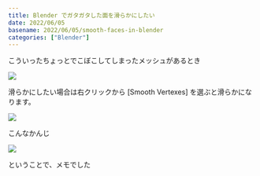 ```yaml
---
title: Blender でガタガタした面を滑らかにしたい
date: 2022/06/05
basename: 2022/06/05/smooth-faces-in-blender
categories: ["Blender"]
---
```


こういったちょっとでこぼこしてしまったメッシュがあるとき

![](https://assets.natsuneko.blog/images/20220605/202206051238.png?width=450)

滑らかにしたい場合は右クリックから [Smooth Vertexes] を選ぶと滑らかになります。

![](https://assets.natsuneko.blog/images/20220605/202206051240.png?width=350)

こんなかんじ

![](https://assets.natsuneko.blog/images/20220605/202206051241.png?width=450)

ということで、メモでした

